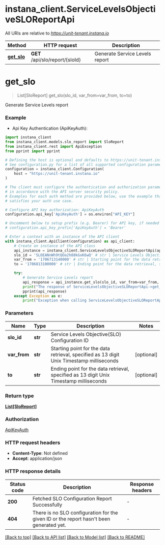 # instana_client.ServiceLevelsObjectiveSLOReportApi

All URIs are relative to *https://unit-tenant.instana.io*

Method | HTTP request | Description
------------- | ------------- | -------------
[**get_slo**](ServiceLevelsObjectiveSLOReportApi.md#get_slo) | **GET** /api/slo/report/{sloId} | Generate Service Levels report


# **get_slo**
> List[SloReport] get_slo(slo_id, var_from=var_from, to=to)

Generate Service Levels report

### Example

* Api Key Authentication (ApiKeyAuth):

```python
import instana_client
from instana_client.models.slo_report import SloReport
from instana_client.rest import ApiException
from pprint import pprint

# Defining the host is optional and defaults to https://unit-tenant.instana.io
# See configuration.py for a list of all supported configuration parameters.
configuration = instana_client.Configuration(
    host = "https://unit-tenant.instana.io"
)

# The client must configure the authentication and authorization parameters
# in accordance with the API server security policy.
# Examples for each auth method are provided below, use the example that
# satisfies your auth use case.

# Configure API key authorization: ApiKeyAuth
configuration.api_key['ApiKeyAuth'] = os.environ["API_KEY"]

# Uncomment below to setup prefix (e.g. Bearer) for API key, if needed
# configuration.api_key_prefix['ApiKeyAuth'] = 'Bearer'

# Enter a context with an instance of the API client
with instana_client.ApiClient(configuration) as api_client:
    # Create an instance of the API class
    api_instance = instana_client.ServiceLevelsObjectiveSLOReportApi(api_client)
    slo_id = 'SLOEANnWh9tQOa2h88kGxK6wQ' # str | Service Levels Objective(SLO) Configuration ID
    var_from = '1706713140000' # str | Starting point for the data retrieval, specified as 13 digit Unix Timestamp milliseconds (optional)
    to = '1706813100000' # str | Ending point for the data retrieval, specified as 13 digit Unix Timestamp milliseconds (optional)

    try:
        # Generate Service Levels report
        api_response = api_instance.get_slo(slo_id, var_from=var_from, to=to)
        print("The response of ServiceLevelsObjectiveSLOReportApi->get_slo:\n")
        pprint(api_response)
    except Exception as e:
        print("Exception when calling ServiceLevelsObjectiveSLOReportApi->get_slo: %s\n" % e)
```



### Parameters


Name | Type | Description  | Notes
------------- | ------------- | ------------- | -------------
 **slo_id** | **str**| Service Levels Objective(SLO) Configuration ID | 
 **var_from** | **str**| Starting point for the data retrieval, specified as 13 digit Unix Timestamp milliseconds | [optional] 
 **to** | **str**| Ending point for the data retrieval, specified as 13 digit Unix Timestamp milliseconds | [optional] 

### Return type

[**List[SloReport]**](SloReport.md)

### Authorization

[ApiKeyAuth](../README.md#ApiKeyAuth)

### HTTP request headers

 - **Content-Type**: Not defined
 - **Accept**: application/json

### HTTP response details

| Status code | Description | Response headers |
|-------------|-------------|------------------|
**200** | Fetched SLO Configuration Report Successfully |  -  |
**404** | There is no SLO configuration for the given ID or the report hasn&#39;t been generated yet. |  -  |

[[Back to top]](#) [[Back to API list]](../README.md#documentation-for-api-endpoints) [[Back to Model list]](../README.md#documentation-for-models) [[Back to README]](../README.md)

